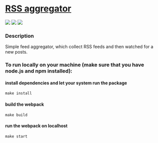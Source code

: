 # [RSS aggregator](https://frontend-project-11-phi.vercel.app/)

<a href="https://codeclimate.com/github/Moshi231/frontend-project-11/maintainability"><img src="https://api.codeclimate.com/v1/badges/6c81c75f7d35d4b4d47f/maintainability" /></a>
<img src="https://github.com/Moshi231/frontend-project-11/workflows/hexlet-check/badge.svg">
<a href="https://codeclimate.com/github/Moshi231/frontend-project-11/test_coverage"><img src="https://api.codeclimate.com/v1/badges/6c81c75f7d35d4b4d47f/test_coverage" /></a>

### Description

Simple feed aggregator, which collect RSS feeds and then watched for a new posts.

### To run locally on your machine (make sure that you have node.js and npm installed):

#### install dependencies and let your system run the package

`make install`

#### build the webpack

`make build`

#### run the webpack on localhost

`make start`
